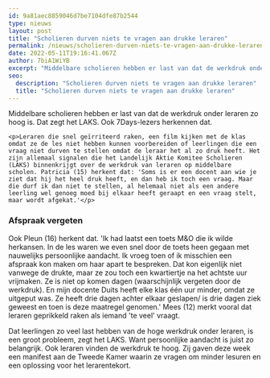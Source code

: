 ```yaml
---
id: 9a81aec8859046d7be7104dfe87b2544
type: nieuws
layout: post
title: "Scholieren durven niets te vragen aan drukke leraren"
permalink: /nieuws/scholieren-durven-niets-te-vragen-aan-drukke-leraren/
date: 2022-05-11T19:16:41.067Z
author: 7biA1WiYB
excerpt: "Middelbare scholieren hebben er last van dat de werkdruk onder leraren zo hoog is. Dat zegt het LAKS. Ook 7Days-lezers herkennen dat.  "
seo:
  description: "Scholieren durven niets te vragen aan drukke leraren"
  title: "Scholieren durven niets te vragen aan drukke leraren"
---
```

Middelbare scholieren hebben er last van dat de werkdruk onder leraren zo hoog is. Dat zegt het LAKS. Ook 7Days-lezers herkennen dat.  

    <p>Leraren die snel geïrriteerd raken, een film kijken met de klas omdat ze de les niet hebben kunnen voorbereiden of leerlingen die een vraag niet durven te stellen omdat de leraar het al zo druk heeft. Het zijn allemaal signalen die het Landelijk Aktie Komitee Scholieren (LAKS) binnenkrijgt over de werkdruk van leraren op middelbare scholen. Patricia (15) herkent dat: 'Soms is er een docent aan wie je ziet dat hij het heel druk heeft, en dan heb ik toch een vraag. Maar die durf ik dan niet te stellen, al helemaal niet als een andere leerling wel genoeg moed bij elkaar heeft geraapt en een vraag stelt, maar wordt afgekat.'</p>
<h3>Afspraak vergeten</h3>
<p>Ook Pleun (16) herkent dat. 'Ik had laatst een toets M&amp;O die ik wilde herkansen. In de les waren we even snel door de toets heen gegaan met nauwelijks persoonlijke aandacht. Ik vroeg toen of ik misschien een afspraak kon maken om haar apart te bespreken. Dat kon eigenlijk niet vanwege de drukte, maar ze zou toch een kwartiertje na het achtste uur vrijmaken. Ze is niet op komen dagen (waarschijnlijk vergeten door de werkdruk). En mijn docente Duits heeft elke klas één uur minder, omdat ze uitgeput was. Ze heeft drie dagen achter elkaar geslapen/ is drie dagen ziek geweest en toen is deze maatregel genomen.' Mees (12) merkt vooral dat leraren geprikkeld raken als iemand 'te veel' vraagt.</p>
<p>Dat leerlingen zo veel last hebben van de hoge werkdruk onder leraren, is een groot probleem, zegt het LAKS. Want persoonlijke aandacht is juist zo belangrijk. Ook leraren vinden de werkdruk te hoog. Zij gaven deze week een manifest aan de Tweede Kamer waarin ze vragen om minder lesuren en een oplossing voor het lerarentekort.</p>  
